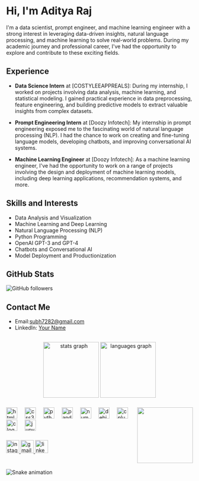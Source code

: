 # Hi, I'm Aditya Raj

I'm a data scientist, prompt engineer, and machine learning engineer with a strong interest in leveraging data-driven insights, natural language processing, and machine learning to solve real-world problems. During my academic journey and professional career, I've had the opportunity to explore and contribute to these exciting fields.

## Experience

- **Data Science Intern** at [COSTYLEEAPPREALS]: During my internship, I worked on projects involving data analysis, machine learning, and statistical modeling. I gained practical experience in data preprocessing, feature engineering, and building predictive models to extract valuable insights from complex datasets.

- **Prompt Engineering Intern** at [Doozy Infotech]: My internship in prompt engineering exposed me to the fascinating world of natural language processing (NLP). I had the chance to work on creating and fine-tuning language models, developing chatbots, and improving conversational AI systems.

- **Machine Learning Engineer** at [Doozy Infotech]: As a machine learning engineer, I've had the opportunity to work on a range of projects involving the design and deployment of machine learning models, including deep learning applications, recommendation systems, and more.

## Skills and Interests

- Data Analysis and Visualization
- Machine Learning and Deep Learning
- Natural Language Processing (NLP)
- Python Programming
- OpenAI GPT-3 and GPT-4
- Chatbots and Conversational AI
- Model Deployment and Productionization

## GitHub Stats

![GitHub followers](https://img.shields.io/github/followers/yourusername?label=Followers&style=social)

## Contact Me

- Email:subh7282@gmail.com
- LinkedIn: [Your Name](https://www.linkedin.com/in/aditya-raj-ab7b06250/)
<h2 align="left"></h2>

###

<div align="center">
  <img src="https://github-readme-stats.vercel.app/api?username=Adi-Raj007&hide_title=false&hide_rank=false&show_icons=true&include_all_commits=true&count_private=true&disable_animations=false&theme=dracula&locale=en&hide_border=false" height="150" alt="stats graph"  />
  <img src="https://github-readme-stats.vercel.app/api/top-langs?username=Adi-Raj007&locale=en&hide_title=false&layout=compact&card_width=320&langs_count=5&theme=dracula&hide_border=false" height="150" alt="languages graph"  />
</div>

###

<img align="right" height="150" src="https://i.imgflip.com/65efzo.gif"  />

###

<div align="left">
  <img src="https://cdn.jsdelivr.net/gh/devicons/devicon/icons/html5/html5-original.svg" height="30" alt="html5 logo"  />
  <img width="12" />
  <img src="https://cdn.jsdelivr.net/gh/devicons/devicon/icons/css3/css3-original.svg" height="30" alt="css3 logo"  />
  <img width="12" />
  <img src="https://cdn.jsdelivr.net/gh/devicons/devicon/icons/python/python-original.svg" height="30" alt="python logo"  />
  <img width="12" />
  <img src="https://cdn.jsdelivr.net/gh/devicons/devicon/icons/pandas/pandas-original.svg" height="30" alt="pandas logo"  />
  <img width="12" />
  <img src="https://cdn.jsdelivr.net/gh/devicons/devicon/icons/numpy/numpy-original.svg" height="30" alt="numpy logo"  />
  <img width="12" />
  <img src="https://cdn.jsdelivr.net/gh/devicons/devicon/icons/debian/debian-original.svg" height="30" alt="debian logo"  />
  <img width="12" />
  <img src="https://cdn.jsdelivr.net/gh/devicons/devicon/icons/cplusplus/cplusplus-original.svg" height="30" alt="cplusplus logo"  />
  <img width="12" />
  <img src="https://cdn.jsdelivr.net/gh/devicons/devicon/icons/c/c-original.svg" height="30" alt="c logo"  />
  <img width="12" />
  <img src="https://cdn.jsdelivr.net/gh/devicons/devicon/icons/jupyter/jupyter-original.svg" height="30" alt="jupyter logo"  />
</div>

###

<div align="left">
  <a href="adi_raj____" target="_blank">
    <img src="https://img.shields.io/static/v1?message=Instagram&logo=instagram&label=&color=E4405F&logoColor=white&labelColor=&style=for-the-badge" height="35" alt="instagram logo"  />
  </a>
  <a href="subh7282@gmailcom" target="_blank">
    <img src="https://img.shields.io/static/v1?message=Gmail&logo=gmail&label=&color=D14836&logoColor=white&labelColor=&style=for-the-badge" height="35" alt="gmail logo"  />
  </a>
  <a href="https://www.linkedin.com/in/aditya-raj-ab7b06250/" target="_blank">
    <img src="https://img.shields.io/static/v1?message=LinkedIn&logo=linkedin&label=&color=0077B5&logoColor=white&labelColor=&style=for-the-badge" height="35" alt="linkedin logo"  />
  </a>
</div>

###

<br clear="both">

<img src="https://raw.githubusercontent.com/Adi-Raj007/Adi-Raj007/output/snake.svg" alt="Snake animation" />

###

